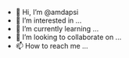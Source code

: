 - 👋 Hi, I’m @amdapsi
- 👀 I’m interested in ...
- 🌱 I’m currently learning ...
- 💞️ I’m looking to collaborate on ...
- 📫 How to reach me ...

<!---
amdapsi/amdapsi is a ✨ special ✨ repository because its `README.md` (this file) appears on your GitHub profile.
You can click the Preview link to take a look at your changes.
--->
